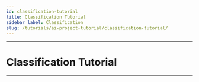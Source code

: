 ```yaml
---
id: classification-tutorial
title: Classification Tutorial
sidebar_label: Classification
slug: /tutorials/ai-project-tutorial/classification-tutorial/
---
```


---
# Classification Tutorial
---